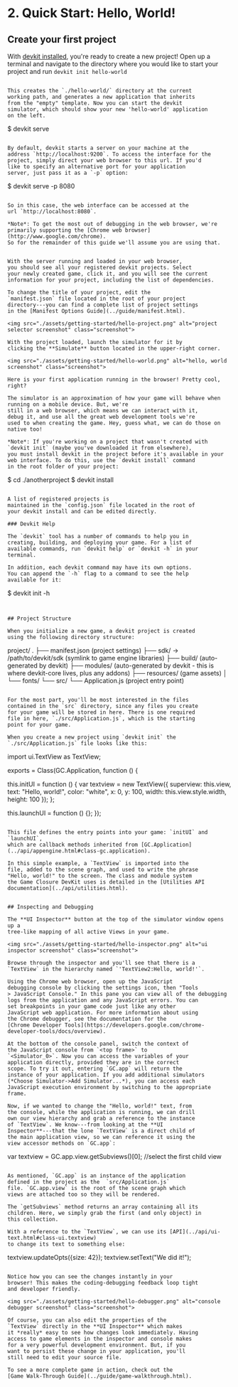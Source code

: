 # 2. Quick Start: Hello, World!

## Create your first project

With [devkit installed](../guide/install.html), you're ready
to create a new project! Open up a terminal and navigate to
the directory where you would like to start your project and
run `devkit init hello-world`
~~~

This creates the `./hello-world/` directory at the current
working path, and generates a new application that inherits
from the "empty" template. Now you can start the devkit
simulator, which should show your new 'hello-world' application
on the left.

~~~
$ devkit serve
~~~

By default, devkit starts a server on your machine at the
address `http://localhost:9200`. To access the interface for the
project, simply direct your web browser to this url. If you'd
like to specify an alternative port for your application
server, just pass it as a `-p` option:

~~~
$ devkit serve -p 8080
~~~

So in this case, the web interface can be accessed at the
url `http://localhost:8080`.

*Note*: To get the most out of debugging in the web browser, we're
primarily supporting the [Chrome web browser](http://www.google.com/chrome).
So for the remainder of this guide we'll assume you are using that.


With the server running and loaded in your web browser,
you should see all your registered devkit projects. Select
your newly created game, click it, and you will see the current
information for your project, including the list of dependencies.

To change the title of your project, edit the
`manifest.json` file located in the root of your project
directory---you can find a complete list of project settings
in the [Manifest Options Guide](../guide/manifest.html).

<img src="./assets/getting-started/hello-project.png" alt="project selector screenshot" class="screenshot">

With the project loaded, launch the simulator for it by
clicking the **Simulate** button located in the upper-right corner.

<img src="./assets/getting-started/hello-world.png" alt="hello, world screenshot" class="screenshot">

Here is your first application running in the browser! Pretty cool, right?

The simulator is an approximation of how your game will behave when
running on a mobile device. But, we're
still in a web browser, which means we can interact with it,
debug it, and use all the great web development tools we're
used to when creating the game. Hey, guess what, we can do those on native too!

*Note*: If you're working on a project that wasn't created with
`devkit init` (maybe you've downloaded it from elsewhere),
you must install devkit in the project before it's available in your
web interface. To do this, use the `devkit install` command
in the root folder of your project:

~~~
$ cd ./anotherproject
$ devkit install
~~~

A list of registered projects is
maintained in the `config.json` file located in the root of
your devkit install and can be edited directly.

### Devkit Help

The `devkit` tool has a number of commands to help you in
creating, building, and deploying your game. For a list of
available commands, run `devkit help` or `devkit -h` in your
terminal.

In addition, each devkit command may have its own options.
You can append the `-h` flag to a command to see the help
available for it:

~~~
$ devkit init -h
~~~


## Project Structure

When you initialize a new game, a devkit project is created
using the following directory structure:

~~~
project/
.
├── manifest.json (project settings)
├── sdk/ -> /path/to/devkit/sdk (symlink to game engine libraries)
├── build/ (auto-generated by devkit)
├── modules/ (auto-generated by devkit - this is where devkit-core lives, plus any addons)
├── resources/ (game assets)
│   └── fonts/
└── src/
    └── Application.js (project entry point)
~~~

For the most part, you'll be most interested in the files
contained in the `src` directory, since any files you create
for your game will be stored in here. There is one required
file in here, `./src/Application.js`, which is the starting
point for your game.

When you create a new project using `devkit init` the
`./src/Application.js` file looks like this:

~~~
import ui.TextView as TextView;

exports = Class(GC.Application, function () {

  this.initUI = function () {
    var textview = new TextView({
      superview: this.view,
      text: "Hello, world!",
      color: "white",
      x: 0,
      y: 100,
      width: this.view.style.width,
      height: 100
    });
  };

  this.launchUI = function () {};
});
~~~

This file defines the entry points into your game: `initUI` and `launchUI`,
which are callback methods inherited from [GC.Application](../api/appengine.html#class-gc.application).

In this simple example, a `TextView` is imported into the
file, added to the scene graph, and used to write the phrase
"Hello, world!" to the screen. The class and module system
the Game Closure DevKit uses is detailed in the [Utilities API documentation](../api/utilities.html).


## Inspecting and Debugging

The **UI Inspector** button at the top of the simulator window opens up a
tree-like mapping of all active Views in your game.

<img src="./assets/getting-started/hello-inspector.png" alt="ui inspector screenshot" class="screenshot">

Browse through the inspector and you'll see that there is a
`TextView` in the hierarchy named `'TextView2:Hello, world!'`.

Using the Chrome web browser, open up the JavaScript
debugging console by clicking the settings icon, then "Tools
> JavaScript Console." In this pane you can view all of the debugging
logs from the application and any JavaScript errors. You can
set breakpoints in your game code just like any other
JavaScript web application. For more information about using
the Chrome debugger, see the documentation for the
[Chrome Developer Tools](https://developers.google.com/chrome-developer-tools/docs/overview).

At the bottom of the console panel, switch the context of
the JavaScript console from `<top frame>` to
`<Simulator_0>`. Now you can access the variables of your
application directly, provided they are in the correct
scope. To try it out, entering `GC.app` will return the
instance of your application. If you add additional simulators
(*Choose Simulator->Add Simulator...*), you can access each
JavaScript execution environment by switching to the appropriate frame.

Now, if we wanted to change the "Hello, world!" text, from
the console, while the application is running, we can drill
own our view hierarchy and grab a reference to the instance
of `TextView`. We know---from looking at the **UI
Inspector**---that the lone `TextView` is a direct child of
the main application view, so we can reference it using the
view accessor methods on `GC.app`:

~~~
var textview = GC.app.view.getSubviews()[0]; //select the first child view
~~~

As mentioned, `GC.app` is an instance of the application
defined in the project as the  `src/Application.js`
file. `GC.app.view` is the root of the scene graph which
views are attached too so they will be rendered.

The `getSubviews` method returns an array containing all its
children. Here, we simply grab the first (and only object) in
this collection.

With a reference to the `TextView`, we can use its [API](../api/ui-text.html#class-ui.textview)
to change its text to something else:

~~~
textview.updateOpts({size: 42});
textview.setText("We did it!");
~~~

Notice how you can see the changes instantly in your
browser! This makes the coding-debugging feedback loop tight
and developer friendly.

<img src="./assets/getting-started/hello-debugger.png" alt="console debugger screenshot" class="screenshot">

Of course, you can also edit the properties of the
`TextView` directly in the **UI Inspector** which makes
it *really* easy to see how changes look immediately. Having
access to game elements in the inspector and console makes
for a very powerful development environment. But, if you
want to persist these change in your application, you'll
still need to edit your source file.

To see a more complete game in action, check out the
[Game Walk-Through Guide](../guide/game-walkthrough.html).
